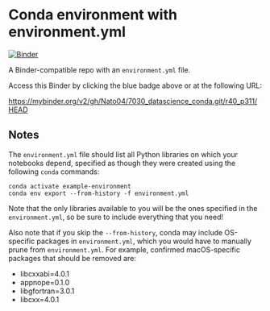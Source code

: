 # Conda environment with environment.yml

[![Binder](http://mybinder.org/badge_logo.svg)](https://mybinder.org/v2/gh/Nato04/7030_datascience_conda.git/r40_p311/HEAD)

A Binder-compatible repo with an `environment.yml` file.

Access this Binder by clicking the blue badge above or at the following URL:

https://mybinder.org/v2/gh/Nato04/7030_datascience_conda.git/r40_p311/HEAD

## Notes
The `environment.yml` file should list all Python libraries on which your notebooks
depend, specified as though they were created using the following `conda` commands:

```
conda activate example-environment
conda env export --from-history -f environment.yml
```

Note that the only libraries available to you will be the ones specified in
the `environment.yml`, so be sure to include everything that you need! 

Also note that if you skip the `--from-history`, conda may include OS-specific
packages in `environment.yml`, which you would have to manually prune from
`environment.yml`.  For example, confirmed macOS-specific packages that should
be removed are:

* libcxxabi=4.0.1
* appnope=0.1.0
* libgfortran=3.0.1
* libcxx=4.0.1

